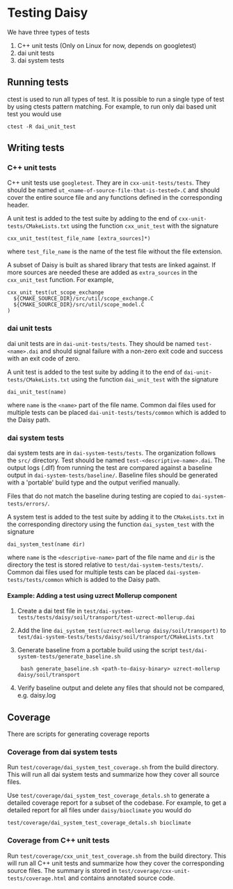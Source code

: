 # Testing Daisy
We have three types of tests

1. C++ unit tests (Only on Linux for now, depends on googletest)
2. dai unit tests
3. dai system tests

## Running tests
ctest is used to run all types of test. It is possible to run a single type of test by using ctests pattern matching. For example, to run only dai based unit test you would use

    ctest -R dai_unit_test
    
## Writing tests

### C++ unit tests
C++ unit tests use `googletest`. They are in `cxx-unit-tests/tests`. They should be named `ut_<name-of-source-file-that-is-tested>.C` and should cover the entire source file and any functions defined in the corresponding header.

A unit test is added to the test suite by adding to the end of `cxx-unit-tests/CMakeLists.txt` using the function `cxx_unit_test` with the signature

    cxx_unit_test(test_file_name [extra_sources]*)
    
where `test_file_name` is the name of the test file without the file extension.

A subset of Daisy is built as shared library that tests are linked against. If more sources are needed these are added as `extra_sources` in the `cxx_unit_test` function. For example,

    cxx_unit_test(ut_scope_exchange 
      ${CMAKE_SOURCE_DIR}/src/util/scope_exchange.C 
      ${CMAKE_SOURCE_DIR}/src/util/scope_model.C
    )

### dai unit tests
dai unit tests are in `dai-unit-tests/tests`. They should be named `test-<name>.dai` and should signal failure with a non-zero exit code and success with an exit code of zero. 

A unit test is added to the test suite by adding it to the end of `dai-unit-tests/CMakeLists.txt` using the function `dai_unit_test` with the signature

    dai_unit_test(name)
    
where `name` is the `<name>` part of the file name. Common dai files used for multiple tests can be placed `dai-unit-tests/tests/common` which is added to the Daisy path.

### dai system tests
dai system tests are in `dai-system-tests/tests`. The organization follows the `src/` directory. Test should be named `test-<descriptive-name>.dai`. The output logs (.dlf) from running the test are compared against a baseline output in `dai-system-tests/baseline/`. Baseline files should be generated with a 'portable' build type and the output verified manually.

Files that do not match the baseline during testing are copied to `dai-system-tests/errors/`.

A system test is added to the test suite by adding it to the `CMakeLists.txt` in the corresponding directory using the function `dai_system_test` with the signature

    dai_system_test(name dir)
    
where `name` is the `<descriptive-name>` part of the file name and `dir` is the directory the test is stored relative to `test/dai-system-tests/tests/`. Common dai files used for multiple tests can be placed `dai-system-tests/tests/common` which is added to the Daisy path.

#### Example: Adding a test using uzrect Mollerup component
1. Create a dai test file in `test/dai-system-tests/tests/daisy/soil/transport/test-uzrect-mollerup.dai`
2. Add the line `dai_system_test(uzrect-mollerup daisy/soil/transport)` to `test/dai-system-tests/tests/daisy/soil/transport/CMakeLists.txt`
3. Generate baseline from a portable build using the script `test/dai-system-tests/generate_baseline.sh`

        bash generate_baseline.sh <path-to-daisy-binary> uzrect-mollerup daisy/soil/transport

4. Verify baseline output and delete any files that should not be compared, e.g. daisy.log


## Coverage
There are scripts for generating coverage reports

### Coverage from dai system tests
Run `test/coverage/dai_system_test_coverage.sh` from the build directory. This will run all dai system tests and summarize how they cover all source files. 

Use `test/coverage/dai_system_test_coverage_detals.sh` to generate a detailed coverage report for a subset of the codebase. For example, to get a detailed report for all files under `daisy/bioclimate` you would do

    test/coverage/dai_system_test_coverage_detals.sh bioclimate

### Coverage from C++ unit tests
Run `test/coverage/cxx_unit_test_coverage.sh` from the build directory. This will run all C++ unit tests and summarize how they cover the corresponding source files. The summary is stored in `test/coverage/cxx-unit-tests/coverage.html` and contains annotated source code.

